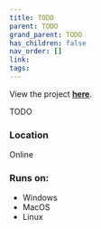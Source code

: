 ```yaml
---
title: TODO
parent: TODO
grand_parent: TODO
has_children: false
nav_order: []
link:
tags:
---
```


View the project [**here**]().

TODO

### Location
Online

### Runs on:
- Windows
- MacOS
- Linux
